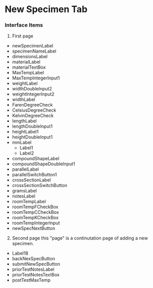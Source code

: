 # New Specimen Tab
### Interface Items

1. First page
  * newSpecimenLabel
  * specimenNameLabel
  * dimensionsLabel
  * materialLabel
  * materialTextBox
  * MaxTempLabel
  * MaxTempIntegerInput1
  * weightLabel
  * widthDoubleInput2
  * weightIntegerInput2
  * widthLabel
  * FarenDegreeCheck
  * CelsiusDegreeCheck
  * KelvinDegreeCheck
  * lengthLabel
  * lengthDoubleInput1
  * heightLabel1
  * heightDoubleInput1
  * mmLabel
    - Label1
    - Label2
  * compoundShapeLabel
  * compoundShapeDoubleInput1
  * parallelLabel
  * parallelSwitchButton1
  * crossSectionLabel
  * crossSectionSwitchButton
  * gramsLabel
  * notesLabel
  * roomTempLabel
  * roomTempFCheckBox
  * roomTempCCheckBox
  * roomTempKCheckBox
  * roomTempIntegerInput
  * newSpecNextButton
2. Second page
       this "page" is a continutation page of adding a new specimen.
  * Label18
  * backNexSpecButton
  * submitNewSpecButton
  * priorTestNotesLabel
  * priorTestNotesTextBox
  * postTestMaxTemp
